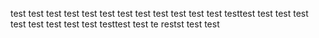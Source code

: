 test test
test test
test test
test test 
test test
test test
testtest
test test
test
test test test test test testtest test te restst test test